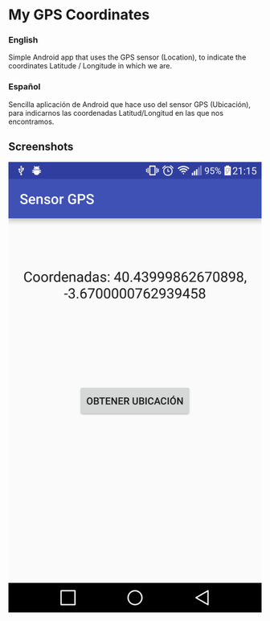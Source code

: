 # My GPS Coordinates
### English

Simple Android app that uses the GPS sensor (Location), to indicate the coordinates Latitude / Longitude in which we are.

### Español

Sencilla aplicación de Android que hace uso del sensor GPS (Ubicación), para indicarnos las coordenadas Latitud/Longitud en las que nos encontramos.

## Screenshots
![sensorGPS Screenshot1](./screenshots/sensorGPS1.png?raw=true)